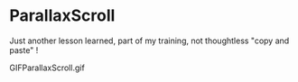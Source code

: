 # ParallaxScroll

Just another lesson learned, part of my training, not thoughtless "copy and paste" !

GIFParallaxScroll.gif
